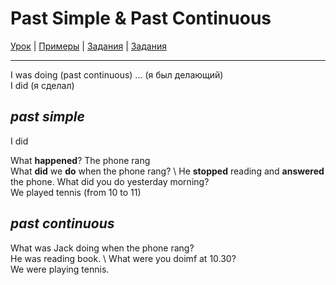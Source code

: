 # Past Simple & Past Continuous

[Урок](https://youtu.be/_IsODkBBRBs) | [Примеры](https://youtu.be/PMnOzoLMm_k) | [Задания](http://ok-tests.ru/unit-14-red/) | [Задания](http://okaudio.ru/grammar14-1)

---

I was doing (past continuous) ... (я был делающий) \
I did (я сделал)


## *past simple* 

I did

What **happened**? The phone rang \
What **did** we **do** when the phone rang? \ 
He **stopped** reading and **answered** the phone.
What did you do yesterday morning? \
We played tennis (from 10 to 11)

## *past continuous* 

What was Jack doing when the phone rang? \
He was reading book. \ 
What were you doimf at 10.30? \
We were playing tennis.